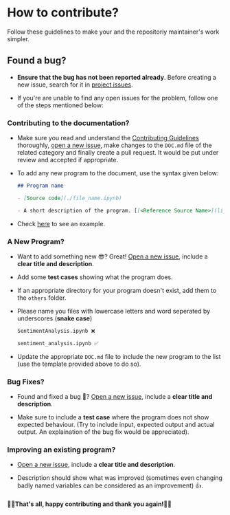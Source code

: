 # How to contribute?

Follow these guidelines to make your and the repositoriy maintainer's work simpler.

## Found a bug?

- **Ensure that the bug has not been reported already**. Before creating a new issue, search for it in [project issues](https://github.com/GDSC-AUM/OpenOcto-AI-ML/issues).

- If you're are unable to find any open issues for the problem, follow one of the steps mentioned below:

### Contributing to the documentation?

- Make sure you read and understand the [Contributing Guidelines](CONTRIBUTING.md) thoroughly, [open a new issue](https://github.com/GDSC-AUM/OpenOcto-AI-ML/issues/new), make changes to the `DOC.md` file of the related category and finally create a pull request. It would be put under review and accepted if appropriate.

- To add any new program to the document, use the syntax given below:

    ```markdown
    ## Program name

    - [Source code](./file_name.ipynb)

    - A short description of the program. [[<Reference Source Name>](link to the reference webpage)]
    ```

- Check [here](https://github.com/GDSC-AUM/OpenOcto-AI-ML/blob/main/example/stock_price_sentiment_analysis.ipynb) to see an example.

### A New Program?

- Want to add something new 😎? Great! [Open a new issue](https://github.com/GDSC-AUM/OpenOcto-AI-ML/issues/new), include a **clear title and description**.

- Add some **test cases** showing what the program does.

- If an appropriate directory for your program doesn't exist, add them to the `others` folder.

- Please name you files with lowercase letters and word seperated by underscores (**snake case**)

    ```py
    SentimentAnalysis.ipynb ❌
    ```

    ```py
    sentiment_analysis.ipynb ✅
    ```

- Update the appropriate `DOC.md` file to include the new program to the list (use the template provided above to do so).

### Bug Fixes?

- Found and fixed a bug 🐜? [Open a new issue](https://github.com/GDSC-AUM/OpenOcto-AI-ML/issues/new), include a **clear title and description**.

- Make sure to include a **test case** where the program does not show expected behaviour. (Try to include input, expected output and actual output. An explaination of the bug fix would be appreciated).

### Improving an existing program?

- [Open a new issue](https://github.com/GDSC-AUM/OpenOcto-AI-ML/issues/new), include a **clear title and description**.

- Description should show what was improved (sometimes even changing badly named variables can be considered as an improvement) 👍.


#### 🎊🎉That's all, happy contributing and thank you again!🎉🎊
